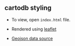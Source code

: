 ## cartodb styling

- To view, open `index.html` file.

- Rendered using [leaflet](https://leafletjs.com/)

- [Geojson data source](https://cartovl.carto.com/api/v2/sql?q=SELECT%20*%20FROM%20populated_places_small&format=GeoJSON)
